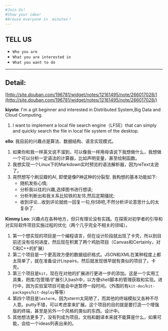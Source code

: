 ```yaml
---
#Join Us! 
#Show your idea!
#Arouse everyone in  minutes！
---
```




TELL US 
--
    

- `Who you are`
- `What you are interested in`
- `What you want to do`

---

Detail:
--
[http://site.douban.com/196781/widget/notes/12161495/note/266017028/](http://site.douban.com/196781/widget/notes/12161495/note/266017028/)

**kiyoto**: I'm a git beginner and interested in Distributed System,Big Data and Cloud Computing.

1. I want to implement a local file search engine（LFSE）that can simply and quickly search the file in local file system of the desktop.  

**ello**: 我目前的兴趣点是算法、数据结构、语言实现模式。

1. 如果你和我一样英文说不溜到，可以像我一样用母语说下我想做什么，我想做一个可以分析一定语法的计算器，比如声明变量，甚至绘制函数。  
2. 我想实现一个Linux下的Markdown实时预览的语法解析器，因为reText太逊了。  
3. 突然想写个刷豆瓣的AI, 即使是像P神这种的分裂型. 我构想的基本功能如下: 
    - 随机发些心情;
    - 分析我以往的兴趣,选择图书进行想读;
    - 分析判断出和我关系比较铁的友邻,然后定期骚扰;
    - 收到评论...收到评论就统一回复一句,你SB吧,不然分析评论意思什么的太复杂了.

**Kimmy Leo**: 兴趣点在各种地方，但只有理论没有实践。在探索对初学者的引导和对实际软件项目实施过程的优化（两个几乎完全不相关的领域）。

1. 第一个想实现的项目是一个编程语言，但在设计阶段就出现了卡壳，所以到目前还没有任何进度，然后现在积累了两个鸡肋项目（Canvas和Certainly，对C和C++的扩展）
2. 第二个项目是一个更高效方便的数据组织格式。JSON和XML在某种程度上都太简单了，就在准备设计Lispairs，然后就发现很早就有类似的项目了。卡壳。
3. 第三个项目是`kit`，现在在对他的扩展进行更进一步的添加。这是一个实用工具集，把库/包管理/扩展引入bash中，以方便shell脚本的管理获取和实现。进行中，因为实验室项目可能会中途暂停一段时间。（外围的有`kit-doc`/`kit-packages`/`kit-deploy`等等）
4. 第四个项目是`lexterm`，因为xterm太简陋了，而其他的终端模拟又各种不尽人意。putty不错，可以考虑拿来扩展。这个项目的目的就是要打造一个增强版的终端，甚至是另外一个风格的类似的东西。设计中。
5. 其他想法更多了，没有列成为项目。文档和翻译本来就不能算是什么，如果可能，会给一个ideas列表出来的。
